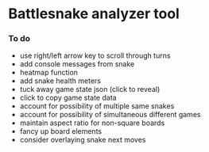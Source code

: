 # Battlesnake analyzer tool

### To do

* use right/left arrow key to scroll through turns
* add console messages from snake
* heatmap function
* add snake health meters
* tuck away game state json (click to reveal)
* click to copy game state data
* account for possibility of multiple same snakes
* account for possibility of simultaneous different games
* maintain aspect ratio for non-square boards
* fancy up board elements
* consider overlaying snake next moves
